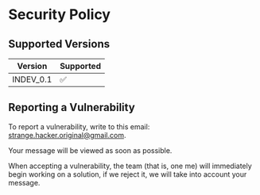 # Security Policy

## Supported Versions

| Version | Supported          |
| ------- | ------------------ |
| INDEV_0.1   | :white_check_mark: |

## Reporting a Vulnerability


To report a vulnerability, write to this email: strange.hacker.original@gmail.com.

Your message will be viewed as soon as possible.

When accepting a vulnerability, the team (that is, one me) will immediately begin working on a solution, if we reject it, we will take into account your message.
